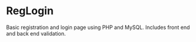 # RegLogin
Basic registration and login page using PHP and MySQL.  Includes front end and back end validation. 
